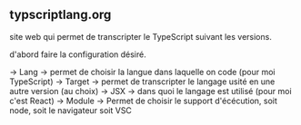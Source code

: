 

## typscriptlang.org
site web qui permet de transcripter le TypeScript suivant les versions.

d'abord faire la configuration désiré.

-> Lang -> permet de choisir la langue dans laquelle on code (pour moi TypeScript)
-> Target -> permet de transcripter le langage usité en une autre version (au choix)
-> JSX -> dans quoi le langage est utilisé (pour moi c'est React)
-> Module -> Permet de choisir le support d'écécution, soit node, soit le navigateur soit VSC

